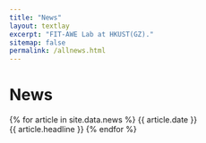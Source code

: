 ```yaml
---
title: "News"
layout: textlay
excerpt: "FIT-AWE Lab at HKUST(GZ)."
sitemap: false
permalink: /allnews.html
---
```


# News

{% for article in site.data.news %}
{{ article.date }} <br> {{ article.headline }}
{% endfor %}
